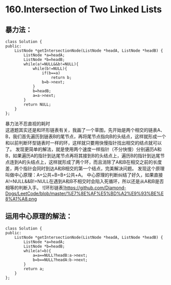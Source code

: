 # 160.Intersection of Two Linked Lists
## 暴力法：
```
class Solution {
public:
    ListNode *getIntersectionNode(ListNode *headA, ListNode *headB) {
        ListNode *a=headA;
        ListNode *b=headB;
        while(a!=NULL&&b!=NULL){
            while(b!=NULL){
                if(b==a)
                    return b;
                b=b->next;
            }
            b=headB;
            a=a->next;
        }
        return NULL;
    }
};
```
暴力法不忍直视的耗时  
这道题其实还是和环形链表有关，我画了一个草图，先开始是两个相交的链表A、B，我们首先遍历到链表B的尾节点，再将尾节点指向B的头结点，这样就形成一个和以前判断环型链表时一样的环，这样就只要用快慢指针找出相交的结点就可以了。
发现更简单的解法，就是使用两个速度一样指针（不分快慢）分别遍历A和B，如果遍历A的指针到达尾节点再将其接到B的头结点上，遍历B的指针到达尾节点连到A的头结点上，这样就形成了两个环，而且消除了A和B在相交之前的长度差，两个指针会同时到达A和B相交的第一个结点，完美解决问题。
发现这个原理叫做中心原理：A+公共+B=B+公共+A。
中心原理的判断纠结了好久，如果直接A!=NULL&&B!=NULL在遇到A和B不相交时会陷入死循环，所以还是从A和B是否相等的判断入手。
![环形链表]https://github.com/Diamond-Dogs/LeetCode/blob/master/%E7%8E%AF%E5%BD%A2%E9%93%BE%E8%A1%A8.png
## 运用中心原理的解法：
```
class Solution {
public:
    ListNode *getIntersectionNode(ListNode *headA, ListNode *headB) {
        ListNode *a=headA;
        ListNode *b=headB;
        while(a!=b){
            a=a==NULL?headB:a->next;
            b=b==NULL?headA:b->next;
        }
        return a;
    }
};
```
